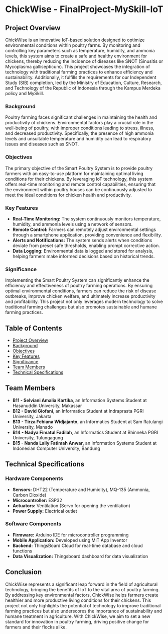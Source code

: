 # ChickWise - FinalProject-MySkill-IoT

## Project Overview

ChickWise is an innovative IoT-based solution designed to optimize environmental conditions within poultry farms. By monitoring and controlling key parameters such as temperature, humidity, and ammonia levels, this system aims to create a safe and healthy environment for chickens, thereby reducing the incidence of diseases like SNOT (Sinusitis or Mycoplasma gallisepticum). This project showcases the integration of technology with traditional farming practices to enhance efficiency and sustainability. Additionally, it fulfills the requirements for our Independent Study (SIB) completion, led by the Ministry of Education, Culture, Research, and Technology of the Republic of Indonesia through the Kampus Merdeka policy and MySkill.

### Background

Poultry farming faces significant challenges in maintaining the health and productivity of chickens. Environmental factors play a crucial role in the well-being of poultry, with improper conditions leading to stress, illness, and decreased productivity. Specifically, the presence of high ammonia levels and unsuitable temperature and humidity can lead to respiratory issues and diseases such as SNOT.

### Objectives

The primary objective of the Smart Poultry System is to provide poultry farmers with an easy-to-use platform for maintaining optimal living conditions for their chickens. By leveraging IoT technology, this system offers real-time monitoring and remote control capabilities, ensuring that the environment within poultry houses can be continuously adjusted to meet the ideal conditions for chicken health and productivity.

### Key Features

- **Real-Time Monitoring:** The system continuously monitors temperature, humidity, and ammonia levels using a network of sensors.
- **Remote Control:** Farmers can remotely adjust environmental settings through a smartphone application, providing convenience and flexibility.
- **Alerts and Notifications:** The system sends alerts when conditions deviate from preset safe thresholds, enabling prompt corrective action.
- **Data Logging:** Environmental data is logged and stored for analysis, helping farmers make informed decisions based on historical trends.

### Significance

Implementing the Smart Poultry System can significantly enhance the efficiency and effectiveness of poultry farming operations. By ensuring optimal environmental conditions, farmers can reduce the risk of disease outbreaks, improve chicken welfare, and ultimately increase productivity and profitability. This project not only leverages modern technology to solve traditional farming challenges but also promotes sustainable and humane farming practices.

## Table of Contents
- [Project Overview](#project-overview)
- [Background](#background)
- [Objectives](#objectives)
- [Key Features](#key-features)
- [Significance](#significance)
- [Team Members](#team-members)
- [Technical Specifications](#technical-specifications)

## Team Members
- **B11 - Selviani Amalia Kartika**, an Information Systems Student at Hasanuddin University, Makassar   
- **B12 - David Giofani**, an Informatics Student at Indraprasta PGRI University, Jakarta
- **B13 - Tirza Febiana Widjajanto**,  an Informatics Student at Sam Ratulangi University, Manado  
- **B14 - Nadya Fimatul Fadilah**, an Informatics Student at Bhinneka PGRI University, Tulungagung
- **B15 - Nanda Laily Fatimah Anwar**, an Information Systems Student at Indonesian Computer University, Bandung

## Technical Specifications

### Hardware Components
- **Sensors:** DHT22 (Temperature and Humidity), MQ-135 (Ammonia, Carbon Dioxide)
- **Microcontroller:** ESP32
- **Actuators:** Ventilation (Servo for opening the ventilation)
- **Power Supply:** Electrical outlet

### Software Components
- **Firmware:** Arduino IDE for microcontroller programming
- **Mobile Application:** Developed using MIT App Inventor
- **Backend:** ThingsBoard Cloud for real-time database and cloud functions
- **Data Visualization:** Thingsboard dashboard for data visualization

## Conclusion
ChickWise represents a significant leap forward in the field of agricultural technology, bringing the benefits of IoT to the vital area of poultry farming. By addressing key environmental factors, ChickWise helps farmers create healthier and more productive living conditions for their chickens. This project not only highlights the potential of technology to improve traditional farming practices but also underscores the importance of sustainability and humane treatment in agriculture. With ChickWise, we aim to set a new standard for innovation in poultry farming, driving positive change for farmers and their flocks alike.
